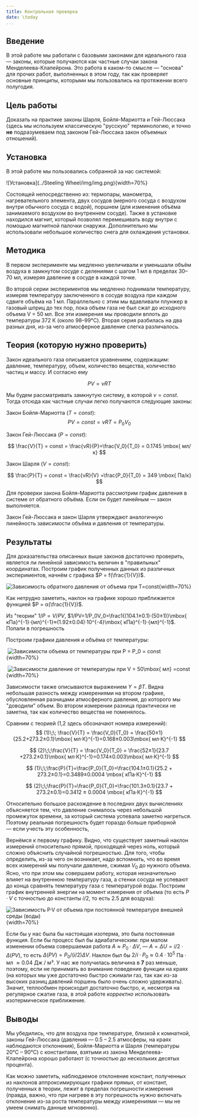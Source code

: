 ```yaml
---
title: Контрольная проверка
date: \today
...
```


## Введение

В этой работе мы работали с базовыми законами для идеального газа — законы, которые получаются как частные случаи закона Менделеева-Клапейрона. Это работа в каком-то смысле — "основа" для прочих работ, выполненных в этом году, так как проверяет основные принципы, которыми мы пользовались на протяжении всего полугодия.

## Цель работы

Доказать на практике законы Шарля, Бойля-Мариотта и Гей-Люссака (здесь мы используем классическую "русскую" терминологию, и точно **не** подразумеваем под законом Гей-Люссака закон объемных отношений).

## Установка 

В этой работе мы пользовались собранной за нас системой:

![Установка](../Steeling Wheel/img/img.png){width=70%}

Состоящей непосредственно из: термопары, манометра, нагревательного элемента, двух сосудов (мерного сосуда с воздухом внутри обычного сосуда с водой), поршнем (для изменения объёма занимаемого воздухом во внутреннем сосуде). Также в установке находился магнит, который позволял перемешивать воду внутри с помощью магнитной палочки снаружи. Дополнительно мы использовали небольшое количество снега для охлаждения установки.

## Методика

В первом эксперименте мы медленно увеличивали и уменьшали объём воздуха в замкнутом сосуде с делениями с шагом 1 мл в пределах 30–70 мл, измеряя давление в сосуде в каждой точке.

Во второй серии экспериментов мы медленно поднимали температуру, измеряя температуру заключенного в сосуде воздуха при каждом сдвиге объёма на 1 мл. Параллельно с этим мы вдавливали плунжер в газовый шприц до тех пор, пока объем газа не был сжат до исходного объема V = 50 мл. Все эти измерения мы проводили вплоть до температуры 372 К (около 98–99°C). Вторая серия разбилась на два разных дня, из-за чего атмосферное давление слегка различалось.

## Теория (которую нужно проверить)

Закон идеального газа описывается уравнением, содержащим: давление, температуру, объем, количество вещества, количество частиц и массу. И согласно ему

$$
PV = νRT
$$

Мы будем рассматривать замкнутую систему, в которой $ν = const$. Тогда отсюда как частные случаи легко получаются следующие законы:

Закон Бойля-Мариотта ($T = const$):
$$
PV = const = νRT = P_0V_0
$$

Закон Гей-Люссака ($P = const$):

$$
\frac{V}{T} = const = \frac{νR}{P}=\frac{V_0}{T_0} = 0.1745 \mbox{ мл/к}
$$

Закон Шарля ($V = const$):

$$
\frac{P}{T} = const = \frac{νR}{V} =\frac{P_0}{T_0} =  349 \mbox{ Па/к}
$$

Для проверки закона Бойля-Мариотта рассмотрим график давления в системе от обратного объёма. Если он будет линейным — закон выполняется.

Закон Гей-Люссака и закон Шарля утверждают аналогичную линейность зависимости объёма и давления от температуры.

## Результаты
Для доказательства описанных выше законов достаточно проверить, является ли линейной зависимость величин в "правильных" координатах.
Построим график полученных данных из различных экспериментов, начнём с графика $P = f(\frac{1}{V})$.

![Зависимость обратного давления от объема при $T=const$](linePV.png){width=70%}

Как нетрудно заметить, наклон на графике хорошо приближается функцией $P = α(\frac{1}{V})$.

Из "теории" $1/P = V/PV$, $1/PV=1/P_0V_0=\frac1{(104.1±0.1)·(50±1)}\mbox{ кПа}^{-1}·{мл}^{-1}≈(1.92±0.04)·10^{-4}\mbox{ кПа}^{-1}·{мл}^{-1}$. Попали в погрешность

Построим графики давления и объёма от температуры:

​	![Зависимости объема от температуры при $P = P_0 = const$](lineGL.png){width=70%}



​	![Зависимости давление от температуры при $V = 50\mbox{ мл} =const$](Sh.png){width=70%}

Зависимости также описываются выражением $Y = βT$. Видна небольшая разность между измерениями на втором графике, обусловленная разницами атмосферного давления, до которого мы "доводили" объем. Во втором измерении разница практически не заметна, так как количество вещества не поменялось.

Сравним с теорией (1,2 здесь обозначают номера измерений):
$$
(1)\;\; \frac{V}{T} = \frac{V_0}{T_0} = \frac{50±1}{25.2+273.2±0.1}\mbox{ мл·К}^{-1}=0.168±0.003\mbox{ мл·К}^{-1}
$$

$$
(2)\;\;\frac{V}{T} = \frac{V_0}{T_0} = \frac{52±1}{23.7	+273.2±0.1}\mbox{ мл·К}^{-1}=0.174±0.003\mbox{ мл·К}^{-1}
$$

$$
(1)\;\;\frac{P}{T}=\frac{P_0}{T_0}=\frac{104.1±0.1}{25.2 + 273.2±0.1}=0.3489±0.0004 \mbox{ кПа·К}^{-1}
$$

$$
(2)\;\;\frac{P}{T}=\frac{P_0}{T_0}=\frac{101.3±0.1}{23.7 + 273.2±0.1}=0.3412 ± 0.0004 \mbox{ кПа·К}^{-1}
$$

Относительно большое расхождение в последних двух вычислениях объясняется тем, что давление снималось через небольшой промежуток времени, за который система успевала заметно нагреться. Поэтому реальная погрешность будет гораздо больше приборной — если учесть эту особенность,  

Вернёмся к первому графику. Видно, что существует заметный наклон измерений относительно прямой, проходящей через ноль, который сложно объяснить случайной погрешностью. Для того, чтобы определить, из-за чего он возникает, надо вспомнить, что во время всех измерений мы получали давление, сжимая $V_0$ до нужного объема. Ясно, что при этом мы совершаем работу, которая незначительно влияет на внутреннюю температуру газа, а стенки сосуда не успевают до конца сравнять температуру газа с температурой воды. Построим график внутренней энергии на момент измерения от объема (то есть $P·V$ с точностью до константы $i/2$, то есть 2.5 для воздуха):



![Зависимость P·V от объема при постоянной температуре внешней среды (воды)](linePVfromV.png){width=70%}

Если бы у нас была бы настоящая изотерма, это была постоянная функция. Если бы процесс был бы адиабатическим: при малом изменении объема совершаемая работа $A ≈ P_0 ·ΔV$,  — $A = ΔU=i/2·Δ(PV)$, то есть $Δ(PV)=P_0/(i/2)ΔV$. Наклон был бы $2/i·P_0≈0.4·10^5$ Па · мл $≈ 0.04$ Дж / м³. У нас же получилась величина в **7** раз меньше, поэтому, если не принимать во внимание поведение функции на краях (на которых мы уже достаточно быстро сжимали газ, так как из-за высоких разниц давлений поршень было очень сложно удерживать). Значит, теплообмен происходит достаточно быстро, и, несмотря на регулярное сжатие газа, в этой работе *корректно* использовать изотермическое приближение. 

## Выводы

Мы убедились, что для воздуха при температуре, близкой к комнатной,  законы Гей-Люссака (давления — 0.5 – 2.5 атмосферы, на краях наблюдаются отклонения), Бойля-Мариотта и Шарля (температуры 20°C – 90°C) с константами, взятыми из закона Менделеева-Клапейрона хорошо работают (с точностью до нескольких десятых процента). 

Как можно заметить, наблюдаемое отклонение констант, полученных из наклонов аппроксимирующих графики прямых, от констант, полученных в теории, лежит в пределах погрешности измерения (правда, важно, что при нагреве в эту погрешность нужно включать отклонение из-за роста температуры между измерениями — мы не умеем снимать данные мгновенно). 

